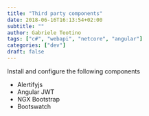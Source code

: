 ```yaml
---
title: "Third party components"
date: 2018-06-16T16:13:54+02:00
subtitle: ""
author: Gabriele Teotino
tags: ["c#", "webapi", "netcore", "angular"]
categories: ["dev"]
draft: false
---
```


Install and configure the following components

- Alertifyjs
- Angular JWT
- NGX Bootstrap
- Bootswatch
